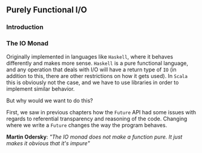 ## Purely Functional I/O


### Introduction

### The IO Monad

Originally implemented in languages like `Haskell`, where it behaves differently and makes more sense. `Haskell` is a pure functional language, and any operation that deals with I/O will have a return type of `IO` (in addition to this, there are other restrictions on how it gets used). In `Scala` this is obviously not the case, and we have to use libraries in order to implement similar behavior.  

But why would we want to do this? 

First, we saw in previous chapters how the `Future` API had some issues with regards to referential transparency and reasoning of the code. Changing where we write a `Future` changes the way the program behaves.




**Martin Odersky**: _"The IO monad does not make a function pure. It just makes it obvious that it's impure"_